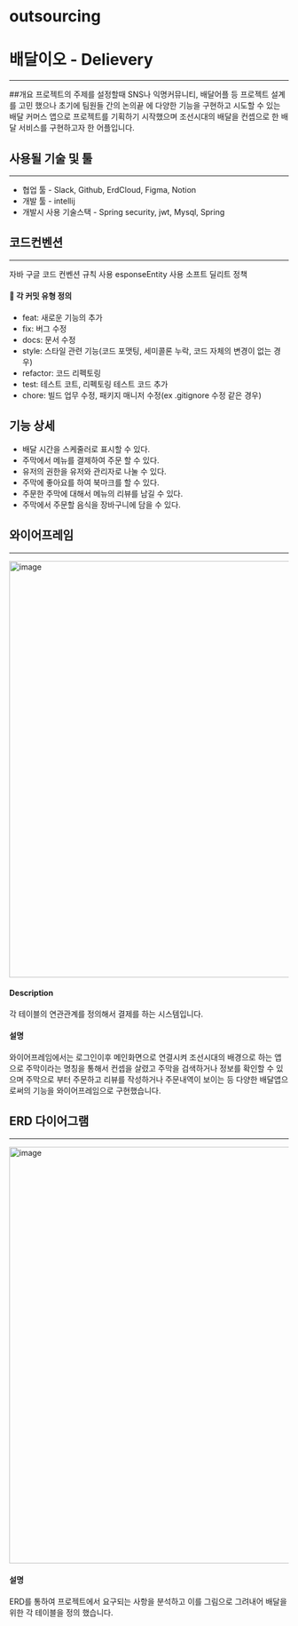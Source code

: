 # outsourcing

# 배달이오 - Delievery
---
##개요
프로젝트의 주제를 설정할때 SNS나 익명커뮤니티, 배달어플 등 프로젝트 설계를 고민 했으나 초기에 팀원들 간의 논의끝 에 다양한 기능을 구현하고 시도할 수 있는 배달 커머스 앱으로 프로젝트를 기획하기 시작했으며 조선시대의 배달을 컨셉으로 한 배달 서비스를 구현하고자 한 어플입니다.

## 사용될 기술 및 툴
---
- 협업 툴 - Slack, Github, ErdCloud, Figma, Notion
- 개발 툴 - intellij
- 개발시 사용 기술스택 - Spring security, jwt, Mysql, Spring

## 코드컨벤션
---
자바 구글 코드 컨벤션 규칙 사용
esponseEntity 사용
소프트 딜리트 정책
#### 🥔 각 커밋 유형 정의
- feat: 새로운 기능의 추가
- fix: 버그 수정
- docs: 문서 수정
- style: 스타일 관련 기능(코드 포맷팅, 세미콜론 누락, 코드 자체의 변경이 없는 경우)
- refactor: 코드 리펙토링
- test: 테스트 코트, 리펙토링 테스트 코드 추가
- chore: 빌드 업무 수정, 패키지 매니저 수정(ex .gitignore 수정 같은 경우)

## 기능 상세
* 배달 시간을 스케줄러로 표시할 수 있다.
* 주막에서 메뉴를 결제하여 주문 할 수 있다.
* 유저의 권한을 유저와 관리자로 나눌 수 있다.
* 주막에 좋아요를 하여 북마크를 할 수 있다.
* 주문한 주막에 대해서 메뉴의 리뷰를 남길 수 있다.
* 주막에서 주문할 음식을 장바구니에 담을 수 있다.

## 와이어프레임
---
<img width="750" alt="image" src="https://github.com/yjcountry/outsourcing/assets/108345184/678eaae0-cbfc-4c34-922b-7190dabfb9a4">

#### Description
각 테이블의 연관관계를 정의해서 결제를 하는 시스템입니다.  
#### 설명
와이어프레임에서는 로그인이후 메인화면으로 연결시켜 조선시대의 배경으로 하는 앱으로 주막이라는 명칭을 통해서 컨셉을 살렸고 주막을 검색하거나 정보를 확인할 수 있으며 주막으로 부터 주문하고 리뷰를 작성하거나 주문내역이 보이는 등 다양한 배달앱으로써의 기능을 와이어프레임으로 구현했습니다. 


## ERD 다이어그램
---
<img width="750" alt="image" src="https://github.com/yjcountry/outsourcing/assets/108345184/994f38b5-4db4-43df-8488-924337abd5f5">

#### 설명
ERD를 통하여 프로젝트에서 요구되는 사항을 분석하고 이를 그림으로 그려내어 배달을 위한 각 테이블을 정의 했습니다.
